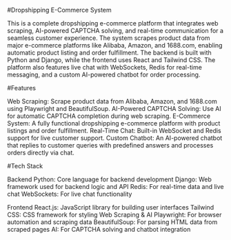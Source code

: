 #Dropshipping E-Commerce System

This is a complete dropshipping e-commerce platform that integrates web scraping, AI-powered CAPTCHA solving, and real-time communication for a seamless customer experience. The system scrapes product data from major e-commerce platforms like Alibaba, Amazon, and 1688.com, enabling automatic product listing and order fulfillment. The backend is built with Python and Django, while the frontend uses React and Tailwind CSS. The platform also features live chat with WebSockets, Redis for real-time messaging, and a custom AI-powered chatbot for order processing.


#Features

Web Scraping: Scrape product data from Alibaba, Amazon, and 1688.com using Playwright and BeautifulSoup.
AI-Powered CAPTCHA Solving: Use AI for automatic CAPTCHA completion during web scraping.
E-Commerce System: A fully functional dropshipping e-commerce platform with product listings and order fulfillment.
Real-Time Chat: Built-in WebSocket and Redis support for live customer support.
Custom Chatbot: An AI-powered chatbot that replies to customer queries with predefined answers and processes orders directly via chat.

#Tech Stack

Backend
Python: Core language for backend development
Django: Web framework used for backend logic and API
Redis: For real-time data and live chat
WebSockets: For live chat functionality

Frontend
React.js: JavaScript library for building user interfaces
Tailwind CSS: CSS framework for styling
Web Scraping & AI
Playwright: For browser automation and scraping data
BeautifulSoup: For parsing HTML data from scraped pages
AI: For CAPTCHA solving and chatbot integration
